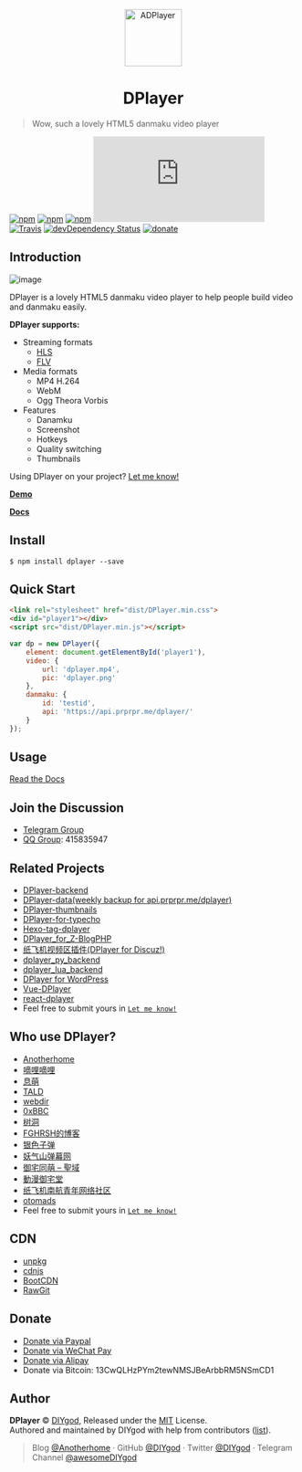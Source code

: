 <p align="center">
<img src="https://ws4.sinaimg.cn/large/006tKfTcgy1fhu01y9uy7j305k04s3yc.jpg" alt="ADPlayer" width="100">
</p>
<h1 align="center">DPlayer</h1>

> Wow, such a lovely HTML5 danmaku video player

[![npm](https://img.shields.io/npm/v/dplayer.svg?style=flat-square)](https://www.npmjs.com/package/dplayer)
[![npm](https://img.shields.io/npm/l/dplayer.svg?style=flat-square)](https://github.com/MoePlayer/DPlayer/blob/master/LICENSE)
[![npm](https://img.shields.io/npm/dt/dplayer.svg?style=flat-square)](https://www.npmjs.com/package/dplayer)
[![size](https://badge-size.herokuapp.com/MoePlayer/DPlayer/master/dist/DPlayer.min.js?compression=gzip&style=flat-square)](https://github.com/MoePlayer/DPlayer/tree/master/dist)
[![Travis](https://img.shields.io/travis/MoePlayer/DPlayer.svg?style=flat-square)](https://travis-ci.org/MoePlayer/DPlayer)
[![devDependency Status](https://img.shields.io/david/dev/MoePlayer/dplayer.svg?style=flat-square)](https://david-dm.org/MoePlayer/DPlayer#info=devDependencies)
[![donate](https://img.shields.io/badge/$-donate-ff69b4.svg?style=flat-square)](https://github.com/MoePlayer/DPlayer#donate)

## Introduction

![image](http://i.imgur.com/207ch36.jpg)

DPlayer is a lovely HTML5 danmaku video player to help people build video and danmaku easily.

**DPlayer supports:**

- Streaming formats
	- [HLS](https://github.com/video-dev/hls.js)
	- [FLV](https://github.com/Bilibili/flv.js)
- Media formats
	- MP4 H.264
	- WebM
	- Ogg Theora Vorbis
- Features
	- Danamku
	- Screenshot
	- Hotkeys
	- Quality switching
    - Thumbnails

Using DPlayer on your project? [Let me know!](https://github.com/DIYgod/DPlayer/issues/31)

**[Demo](http://dplayer.js.org/)**

**[Docs](http://dplayer.js.org/docs)**

## Install

```
$ npm install dplayer --save
```

## Quick Start

```html
<link rel="stylesheet" href="dist/DPlayer.min.css">
<div id="player1"></div>
<script src="dist/DPlayer.min.js"></script>
```

```js
var dp = new DPlayer({
    element: document.getElementById('player1'),
    video: {
        url: 'dplayer.mp4',
        pic: 'dplayer.png'
    },
    danmaku: {
        id: 'testid',
        api: 'https://api.prprpr.me/dplayer/'
    }
});
```

## Usage

[Read the Docs](http://dplayer.js.org/docs)

## Join the Discussion

- [Telegram Group](https://t.me/adplayer)
- [QQ Group](https://shang.qq.com/wpa/qunwpa?idkey=bf22213ae0028a82e5adf3f286dfd4f01e0997dc9f1dcd8e831a0a85e799be17): 415835947

## Related Projects

- [DPlayer-backend](https://github.com/MoePlayer/DPlayer-backend)
- [DPlayer-data(weekly backup for api.prprpr.me/dplayer)](https://github.com/MoePlayer/DPlayer-data)
- [DPlayer-thumbnails](https://github.com/MoePlayer/DPlayer-thumbnails)
- [DPlayer-for-typecho](https://github.com/volio/DPlayer-for-typecho)
- [Hexo-tag-dplayer](https://github.com/NextMoe/hexo-tag-dplayer)
- [DPlayer_for_Z-BlogPHP](https://github.com/fghrsh/DPlayer_for_Z-BlogPHP)
- [纸飞机视频区插件(DPlayer for Discuz!)](https://coding.net/u/Click_04/p/video/git)
- [dplayer_py_backend](https://github.com/dixyes/dplayer_py_backend)
- [dplayer_lua_backend](https://github.com/dixyes/dplayer_lua_backend)
- [DPlayer for WordPress](https://github.com/BlueCocoa/DPlayer-WordPress)
- [Vue-DPlayer](https://github.com/sinchang/vue-dplayer)
- [react-dplayer](https://github.com/hnsylitao/react-dplayer)
- Feel free to submit yours in [`Let me know!`](https://github.com/MoePlayer/DPlayer/issues/31)

## Who use DPlayer?

- [Anotherhome](https://www.anotherhome.net/2648)
- [嘀哩嘀哩](http://www.dilidili.wang/)
- [息萌](http://ximeng.co/)
- [TALD](https://github.com/maysrp/TALD)
- [webdir](https://github.com/maysrp/webdir)
- [0xBBC](https://blog.0xbbc.com/2016/09/dplayer-for-wordpress/)
- [树洞](https://aoaoao.me/1031.html)
- [FGHRSH的博客](https://www.fghrsh.net/post/57.html)
- [银色子弹](https://www.sbsub.com/)
- [妖气山弹幕网](http://www.m173.tv/)
- [御宅同萌 – 聖域](https://wp.acg-moe.com/)
- [動漫御宅堂](http://syu65406.tw/anime/)
- [纸飞机南航青年网络社区](http://my.nuaa.edu.cn/video-video.html)
- [otomads](https://otomads.com/)
- Feel free to submit yours in [`Let me know!`](https://github.com/MoePlayer/DPlayer/issues/31)

## CDN

- [unpkg](https://unpkg.com/dplayer)
- [cdnjs](https://cdnjs.com/libraries/dplayer)
- [BootCDN](http://www.bootcdn.cn/dplayer/)
- [RawGit](https://rawgit.com/MoePlayer/DPlayer/master/dist/DPlayer.min.js)

## Donate

- [Donate via Paypal](https://www.paypal.me/DIYgod)
- [Donate via WeChat Pay](https://ws4.sinaimg.cn/large/006tKfTcgy1fhu1uowywej307s07st8h.jpg)
- [Donate via Alipay](https://ws4.sinaimg.cn/large/006tKfTcgy1fhu1vf4ih7j307s07sdfm.jpg)
- Donate via Bitcoin: 13CwQLHzPYm2tewNMSJBeArbbRM5NSmCD1

## Author

**DPlayer** © [DIYgod](https://github.com/DIYgod), Released under the [MIT](./LICENSE) License.<br>
Authored and maintained by DIYgod with help from contributors ([list](https://github.com/DIYgod/DPlayer/contributors)).

> Blog [@Anotherhome](https://www.anotherhome.net) · GitHub [@DIYgod](https://github.com/DIYgod) · Twitter [@DIYgod](https://twitter.com/DIYgod) · Telegram Channel [@awesomeDIYgod](https://t.me/awesomeDIYgod)